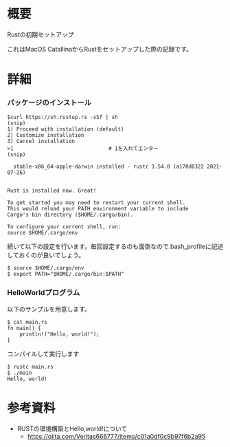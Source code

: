 # 概要
Rustの初期セットアップ

これはMacOS CatallinaからRustをセットアップした際の記録です。

# 詳細

### パッケージのインストール
```
$curl https://sh.rustup.rs -sSf | sh
(snip)
1) Proceed with installation (default)
2) Customize installation
3) Cancel installation
>1                               # 1を入れてエンター
(snip)

  stable-x86_64-apple-darwin installed - rustc 1.54.0 (a178d0322 2021-07-26)


Rust is installed now. Great!

To get started you may need to restart your current shell.
This would reload your PATH environment variable to include
Cargo's bin directory ($HOME/.cargo/bin).

To configure your current shell, run:
source $HOME/.cargo/env
```

続いて以下の設定を行います。毎回設定するのも面倒なので.bash_profileに記述しておくのが良いでしょう。
```
$ source $HOME/.cargo/env
$ export PATH="$HOME/.cargo/bin:$PATH"
```

### HelloWorldプログラム
以下のサンプルを用意します。
```
$ cat main.rs 
fn main() {
    println!("Hello, world!");
}
```

コンパイルして実行します
```
$ rustc main.rs
$ ./main
Hello, world!
```

# 参考資料
- RUSTの環境構築とHello,world!について
  - https://qiita.com/Veritas666777/items/c01a0df0c9b97f6b2a95
